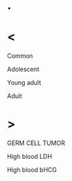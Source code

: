 # .

# <

Common

Adolescent

Young adult

Adult

# >

GERM CELL TUMOR

High blood LDH

High blood bHCG
